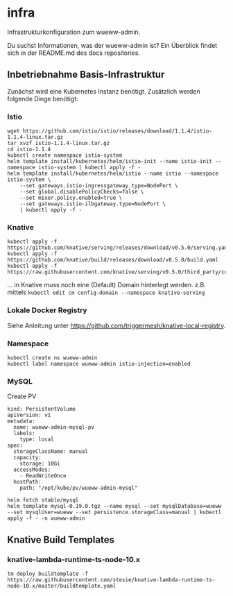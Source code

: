 # infra

Infrastrukturkonfiguration zum wueww-admin.

Du suchst Informationen, was der wueww-admin ist?  Ein Überblick findet sich in der README.md
des docs repositories.


## Inbetriebnahme Basis-Infrastruktur

Zunächst wird eine Kubernetes Instanz benötigt.  Zusätzlich werden folgende Dinge benötigt:

### Istio

```
wget https://github.com/istio/istio/releases/download/1.1.4/istio-1.1.4-linux.tar.gz
tar xvzf istio-1.1.4-linux.tar.gz
cd istio-1.1.4
kubectl create namespace istio-system
helm template install/kubernetes/helm/istio-init --name istio-init --namespace istio-system | kubectl apply -f -
helm template install/kubernetes/helm/istio --name istio --namespace istio-system \
    --set gateways.istio-ingressgateway.type=NodePort \
    --set global.disablePolicyChecks=false \
    --set mixer.policy.enabled=true \
    --set gateways.istio-ilbgateway.type=NodePort \
    | kubectl apply -f -
```

### Knative

```
kubectl apply -f https://github.com/knative/serving/releases/download/v0.5.0/serving.yaml
kubectl apply -f https://github.com/knative/build/releases/download/v0.5.0/build.yaml
kubectl apply -f https://raw.githubusercontent.com/knative/serving/v0.5.0/third_party/config/build/clusterrole.yaml
```

... in Knative muss noch eine (Default) Domain hinterlegt werden.
z.B. mittels `kubectl edit cm config-domain --namespace knative-serving`

### Lokale Docker Registry

Siehe Anleitung unter https://github.com/triggermesh/knative-local-registry.

### Namespace

```
kubectl create ns wueww-admin
kubectl label namespace wueww-admin istio-injection=enabled
```

### MySQL

Create PV

```
kind: PersistentVolume
apiVersion: v1
metadata:
  name: wueww-admin-mysql-pv
  labels:
    type: local
spec:
  storageClassName: manual
  capacity:
    storage: 10Gi
  accessModes:
    - ReadWriteOnce
  hostPath:
    path: "/opt/kube/pv/wueww-admin-mysql"
```

```
helm fetch stable/mysql
helm template mysql-0.19.0.tgz --name mysql --set mysqlDatabase=wueww --set mysqlUser=wueww --set persistence.storageClass=manual | kubectl apply -f - -n wueww-admin
```

## Knative Build Templates

### knative-lambda-runtime-ts-node-10.x

```
tm deploy buildtemplate -f https://raw.githubusercontent.com/stesie/knative-lambda-runtime-ts-node-10.x/master/buildtemplate.yaml
```
